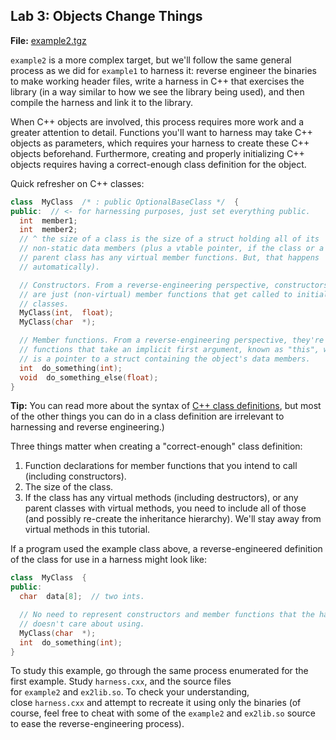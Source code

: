 ## Lab 3: Objects Change Things

**File:** [example2.tgz](./example2.tgz)

`example2` is a more complex target, but we'll follow the same general process as we did for `example1` to harness it: reverse engineer the binaries to make working header files, write a harness in C++ that exercises the library (in a way similar to how we see the library being used), and then compile the harness and link it to the library.

When C++ objects are involved, this process requires more work and a greater attention to detail. Functions you'll want to harness may take C++ objects as parameters, which requires your harness to create these C++ objects beforehand. Furthermore, creating and properly initializing C++ objects requires having a correct-enough class definition for the object.

Quick refresher on C++ classes:

```C++
class  MyClass  /* : public OptionalBaseClass */  {
public:  // <- for harnessing purposes, just set everything public.
  int  member1;
  int  member2;
  // ^ the size of a class is the size of a struct holding all of its
  // non-static data members (plus a vtable pointer, if the class or a
  // parent class has any virtual member functions. But, that happens
  // automatically).

  // Constructors. From a reverse-engineering perspective, constructors
  // are just (non-virtual) member functions that get called to initialize
  // classes.
  MyClass(int,  float);
  MyClass(char  *);

  // Member functions. From a reverse-engineering perspective, they're just
  // functions that take an implicit first argument, known as "this", which
  // is a pointer to a struct containing the object's data members.
  int  do_something(int);
  void  do_something_else(float);
}
```


**Tip:** You can read more about the syntax of [C++ class definitions](https://en.cppreference.com/w/cpp/language/class), but most of the other things you can do in a class definition are irrelevant to harnessing and reverse engineering.)

Three things matter when creating a "correct-enough" class definition:

1.  Function declarations for member functions that you intend to call (including constructors).
2.  The size of the class.
3.  If the class has any virtual methods (including destructors), or any parent classes with virtual methods, you need to include all of those (and possibly re-create the inheritance hierarchy). We'll stay away from virtual methods in this tutorial.

If a program used the example class above, a reverse-engineered definition of the class for use in a harness might look like:

```C++
class  MyClass  {
public:
  char  data[8];  // two ints.

  // No need to represent constructors and member functions that the harness
  // doesn't care about using.
  MyClass(char  *);
  int  do_something(int);
}
```


To study this example, go through the same process enumerated for the first example. Study `harness.cxx`, and the source files for `example2` and `ex2lib.so`. To check your understanding, close `harness.cxx` and attempt to recreate it using only the binaries (of course, feel free to cheat with some of the `example2` and `ex2lib.so` source to ease the reverse-engineering process).
